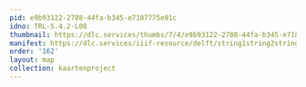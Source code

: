 ```yaml
---
pid: e9b93122-2788-44fa-b345-e7187775e91c
idno: TRL-5.4.2-L08
thumbnail: https://dlc.services/thumbs/7/4/e9b93122-2788-44fa-b345-e7187775e91c/full/400,339/0/default.jpg
manifest: https://dlc.services/iiif-resource/delft/string1string2string3/kaartenproject-2007/TRL-5.4.2-L08
order: '162'
layout: map
collection: kaartenproject
---
```

